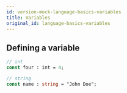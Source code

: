 ```yaml
---
id: version-mock-language-basics-variables
title: Variables
original_id: language-basics-variables
---
```


## Defining a variable

<!--DOCUSAURUS_CODE_TABS-->
<!--Pascaligo-->
```Pascal
// int
const four : int = 4;

// string
const name : string = "John Doe";
```

<!--END_DOCUSAURUS_CODE_TABS-->